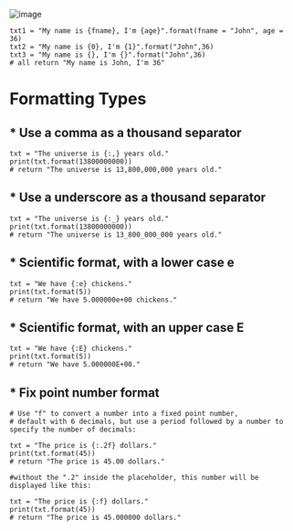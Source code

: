 ![image](https://user-images.githubusercontent.com/60442877/221387612-f95200f8-8b0e-4774-81cb-7b16cdbcd72c.png)

    txt1 = "My name is {fname}, I'm {age}".format(fname = "John", age = 36)
    txt2 = "My name is {0}, I'm {1}".format("John",36)
    txt3 = "My name is {}, I'm {}".format("John",36)
    # all return "My name is John, I'm 36"

# Formatting Types

## * Use a comma as a thousand separator

    txt = "The universe is {:,} years old."
    print(txt.format(13800000000)) 
    # return "The universe is 13,800,000,000 years old."
    
## * Use a underscore as a thousand separator

    txt = "The universe is {:_} years old."
    print(txt.format(13800000000))
    # return "The universe is 13_800_000_000 years old."
    
## * Scientific format, with a lower case e

    txt = "We have {:e} chickens."
    print(txt.format(5))
    # return "We have 5.000000e+00 chickens." 
    
## * Scientific format, with an upper case E

    txt = "We have {:E} chickens."
    print(txt.format(5))
    # return "We have 5.000000E+00."
    
## * Fix point number format

    # Use "f" to convert a number into a fixed point number, 
    # default with 6 decimals, but use a period followed by a number to specify the number of decimals:

    txt = "The price is {:.2f} dollars."
    print(txt.format(45))
    # return "The price is 45.00 dollars."

    #without the ".2" inside the placeholder, this number will be displayed like this:

    txt = "The price is {:f} dollars."
    print(txt.format(45))
    # return "The price is 45.000000 dollars."





